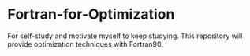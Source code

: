 # Fortran-for-Optimization
For self-study and motivate myself to keep studying. This repository will provide optimization techniques with Fortran90.
